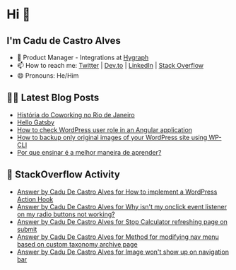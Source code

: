 # Hi 👋

## I'm Cadu de Castro Alves

- 🚀  Product Manager - Integrations at [Hygraph](https://hygraph.com)
- 📫 How to reach me: [Twitter](https://twitter.com/castroalves) | [Dev.to](https://dev.to/castroalves) | [LinkedIn](https://linkedin.com/in/cadudecastroalves) | [Stack Overflow](https://stackoverflow.com/users/3842526/cadu-de-castro-alves)
- 😄 Pronouns: He/Him

## ✍🏼 Latest Blog Posts
<!-- BLOG-POST-LIST:START -->
- [História do Coworking no Rio de Janeiro](https://medium.com/@castroalves/hist%C3%B3ria-do-coworking-no-rio-de-janeiro-83531f2158ec?source=rss-6bc8c8d65704------2)
- [Hello Gatsby](https://castroalves.dev/hello-gatsby)
- [How to check WordPress user role in an Angular application](https://castroalves.dev/how-to-check-word-press-user-role-in-an-angular-application)
- [How to backup only original images of your WordPress site using WP-CLI](https://castroalves.dev/how-to-backup-only-original-images-of-your-word-press-site-using-wp-cli)
- [Por que ensinar é a melhor maneira de aprender?](https://medium.com/@castroalves/por-que-ensinar-%C3%A9-a-melhor-maneira-de-aprender-ba81e4196d45?source=rss-6bc8c8d65704------2)
<!-- BLOG-POST-LIST:END -->

## 💬 StackOverflow Activity
<!-- STACKOVERFLOW:START -->
- [Answer by Cadu De Castro Alves for How to implement a WordPress Action Hook](https://stackoverflow.com/questions/61638829/how-to-implement-a-wordpress-action-hook/61640060#61640060)
- [Answer by Cadu De Castro Alves for Why isn't my onclick event listener on my radio buttons not working?](https://stackoverflow.com/questions/61639603/why-isnt-my-onclick-event-listener-on-my-radio-buttons-not-working/61639887#61639887)
- [Answer by Cadu De Castro Alves for Stop Calculator refreshing page on submit](https://stackoverflow.com/questions/61269149/stop-calculator-refreshing-page-on-submit/61270260#61270260)
- [Answer by Cadu De Castro Alves for Method for modifying nav menu based on custom taxonomy archive page](https://stackoverflow.com/questions/61254470/method-for-modifying-nav-menu-based-on-custom-taxonomy-archive-page/61255052#61255052)
- [Answer by Cadu De Castro Alves for Image won't show up on navigation bar](https://stackoverflow.com/questions/61235614/image-wont-show-up-on-navigation-bar/61235715#61235715)
<!-- STACKOVERFLOW:END -->
